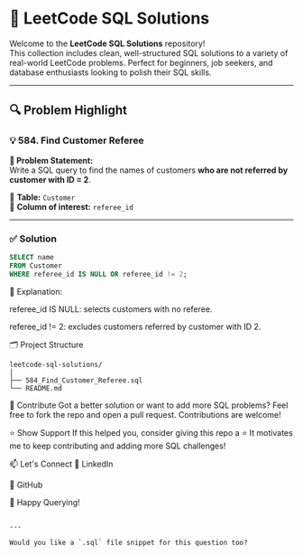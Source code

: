 # 🧠 LeetCode SQL Solutions

Welcome to the **LeetCode SQL Solutions** repository!  
This collection includes clean, well-structured SQL solutions to a variety of real-world LeetCode problems. Perfect for beginners, job seekers, and database enthusiasts looking to polish their SQL skills.

---

## 🔍 Problem Highlight

### 💡 584. Find Customer Referee

**📝 Problem Statement:**  
Write a SQL query to find the names of customers **who are not referred by customer with ID = 2**.

📂 **Table:** `Customer`  
📌 **Column of interest:** `referee_id`

---

### ✅ Solution

```sql
SELECT name
FROM Customer
WHERE referee_id IS NULL OR referee_id != 2;
```
🔎 Explanation:

referee_id IS NULL: selects customers with no referee.

referee_id != 2: excludes customers referred by customer with ID 2.

🗂️ Project Structure
```
leetcode-sql-solutions/
│
├── 584_Find_Customer_Referee.sql
└── README.md
```
🌟 Contribute
Got a better solution or want to add more SQL problems? Feel free to fork the repo and open a pull request. Contributions are welcome!

⭐️ Show Support
If this helped you, consider giving this repo a ⭐️
It motivates me to keep contributing and adding more SQL challenges!

📫 Let's Connect
💼 LinkedIn

🐙 GitHub

🚀 Happy Querying!

```

---

Would you like a `.sql` file snippet for this question too?

```




